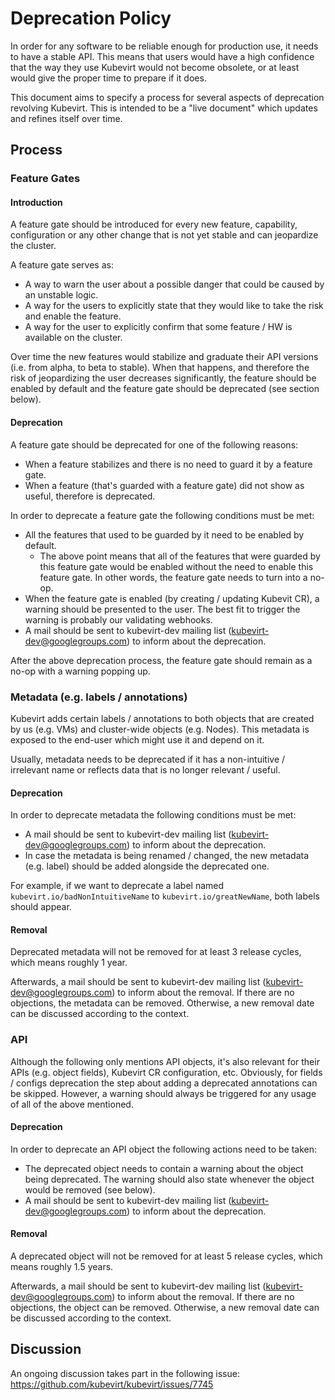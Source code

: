 # Deprecation Policy

In order for any software to be reliable enough for production use, it needs to have a stable API. This means that
users would have a high confidence that the way they use Kubevirt would not become obsolete, or at least would give
the proper time to prepare if it does.

This document aims to specify a process for several aspects of deprecation revolving Kubevirt. This is intended to
be a "live document" which updates and refines itself over time.

## Process

### Feature Gates
#### Introduction
A feature gate should be introduced for every new feature, capability, configuration or any other change that
is not yet stable and can jeopardize the cluster.

A feature gate serves as:
* A way to warn the user about a possible danger that could be caused by an unstable logic.
* A way for the users to explicitly state that they would like to take the risk and enable the feature.
* A way for the user to explicitly confirm that some feature / HW is available on the cluster.

Over time the new features would stabilize and graduate their API versions (i.e. from alpha, to beta to stable). When
that happens, and therefore the risk of jeopardizing the user decreases significantly, the feature should be enabled
by default and the feature gate should be deprecated (see section below).

#### Deprecation
A feature gate should be deprecated for one of the following reasons:
* When a feature stabilizes and there is no need to guard it by a feature gate.
* When a feature (that's guarded with a feature gate) did not show as useful, therefore is deprecated.

In order to deprecate a feature gate the following conditions must be met:
* All the features that used to be guarded by it need to be enabled by default.
  * The above point means that all of the features that were guarded by this feature gate
    would be enabled without the need to enable this feature gate. In other words, the
    feature gate needs to turn into a no-op.
* When the feature gate is enabled (by creating / updating Kubevit CR), a warning should be presented to the user. The
  best fit to trigger the warning is probably our validating webhooks.
* A mail should be sent to kubevirt-dev mailing list (kubevirt-dev@googlegroups.com) to inform about the deprecation.

After the above deprecation process, the feature gate should remain as a no-op with a warning popping up.

### Metadata (e.g. labels / annotations)
Kubevirt adds certain labels / annotations to both objects that are created by us (e.g. VMs) and cluster-wide
objects (e.g. Nodes). This metadata is exposed to the end-user which might use it and depend on it.

Usually, metadata needs to be deprecated if it has a non-intuitive / irrelevant name or reflects data that is no
longer relevant / useful.

#### Deprecation
In order to deprecate metadata the following conditions must be met:
* A mail should be sent to kubevirt-dev mailing list (kubevirt-dev@googlegroups.com) to inform about the deprecation.
* In case the metadata is being renamed / changed, the new metadata (e.g. label) should be added alongside the deprecated
one.

For example, if we want to deprecate a label named `kubevirt.io/badNonIntuitiveName` to
`kubevirt.io/greatNewName`, both labels should appear.

#### Removal
Deprecated metadata will not be removed for at least 3 release cycles, which means roughly 1 year.

Afterwards, a mail should be sent to kubevirt-dev mailing list (kubevirt-dev@googlegroups.com) to inform
about the removal. If there are no objections, the metadata can be removed. Otherwise, a new removal date
can be discussed according to the context.

### API
Although the following only mentions API objects, it's also relevant for their APIs (e.g. object fields),
Kubevirt CR configuration, etc. Obviously, for fields / configs deprecation the step about adding a
deprecated annotations can be skipped. However, a warning should always be triggered for any usage of all
of the above mentioned.

#### Deprecation
In order to deprecate an API object the following actions need to be taken:
* The deprecated object needs to contain a warning about the object being deprecated. The warning should also
  state whenever the object would be removed (see below).
* A mail should be sent to kubevirt-dev mailing list (kubevirt-dev@googlegroups.com) to inform about the deprecation.

#### Removal
A deprecated object will not be removed for at least 5 release cycles, which means roughly 1.5 years.

Afterwards, a mail should be sent to kubevirt-dev mailing list (kubevirt-dev@googlegroups.com) to inform
about the removal. If there are no objections, the object can be removed. Otherwise, a new removal date
can be discussed according to the context.

## Discussion
An ongoing discussion takes part in the following issue: https://github.com/kubevirt/kubevirt/issues/7745
